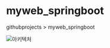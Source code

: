 # myweb_springboot
githubprojects > myweb_springboot



![아키텍처](https://github.com/jihyeon33/myweb_springboot/assets/61914526/49dc5894-98b4-47bf-a5d8-277595920de8)
